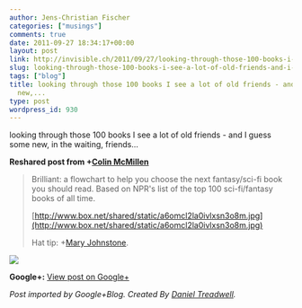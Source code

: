 ```yaml
---
author: Jens-Christian Fischer
categories: ["musings"]
comments: true
date: 2011-09-27 18:34:17+00:00
layout: post
link: http://invisible.ch/2011/09/27/looking-through-those-100-books-i-see-a-lot-of-old-friends-and-i-guess-some-new/
slug: looking-through-those-100-books-i-see-a-lot-of-old-friends-and-i-guess-some-new
tags: ["blog"]
title: looking through those 100 books I see a lot of old friends - and I guess some
  new,...
type: post
wordpress_id: 930
---
```


looking through those 100 books I see a lot of old friends - and I guess some new, in the waiting, friends...  
  
**Reshared post from +[Colin McMillen](https://plus.google.com/107814003053721091970)**  


<blockquote>Brilliant: a flowchart to help you choose the next fantasy/sci-fi book you should read. Based on NPR's list of the top 100 sci-fi/fantasy books of all time.  
  
[http://www.box.net/shared/static/a6omcl2la0ivlxsn3o8m.jpg](http://www.box.net/shared/static/a6omcl2la0ivlxsn3o8m.jpg)  
  
Hat tip: +[Mary Johnstone](https://plus.google.com/110689392074076714487).</blockquote>

  
[![](http://www.box.net/shared/static/a6omcl2la0ivlxsn3o8m.jpg)](http://www.box.net/shared/static/a6omcl2la0ivlxsn3o8m.jpg)

**Google+:** [View post on Google+](https://plus.google.com/109789939743085010576/posts/G3Cqoy5q2fs)

  
  
_Post imported by Google+Blog.  Created By [Daniel Treadwell](http://minimali.se/)._

